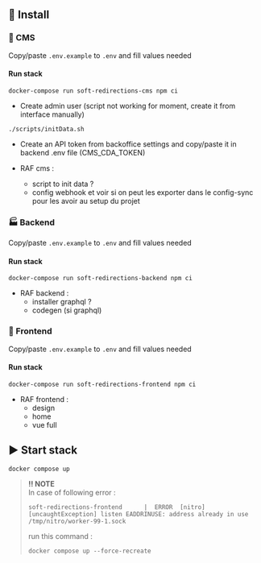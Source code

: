 ## :wrench: Install

### :pencil: CMS

Copy/paste `.env.example` to `.env` and fill values needed


#### Run stack
```
docker-compose run soft-redirections-cms npm ci
```
- Create admin user (script not working for moment, create it from interface manually)
```
./scripts/initData.sh
```
- Create an API token from backoffice settings and copy/paste it in backend .env file (CMS_CDA_TOKEN)

- RAF cms : 
    -  script to init data ?
    - config webhook et voir si on peut les exporter dans le config-sync pour les avoir au setup du projet

### :factory: Backend

Copy/paste `.env.example` to `.env` and fill values needed

#### Run stack
```
docker-compose run soft-redirections-backend npm ci
```

- RAF backend : 
    - installer graphql ?
    - codegen (si graphql)

### :art: Frontend

Copy/paste `.env.example` to `.env` and fill values needed

#### Run stack
```
docker-compose run soft-redirections-frontend npm ci
```

- RAF frontend :
    - design
    - home
    - vue full

## :arrow_forward: Start stack

```
docker compose up
```

> 
>**:bangbang: NOTE**  
>In case of following error : 
>```
>soft-redirections-frontend      |  ERROR  [nitro] [uncaughtException] listen EADDRINUSE: address already in use /tmp/nitro/worker-99-1.sock
>```
>
> run this command : 
>```
>docker compose up --force-recreate
>```
>
